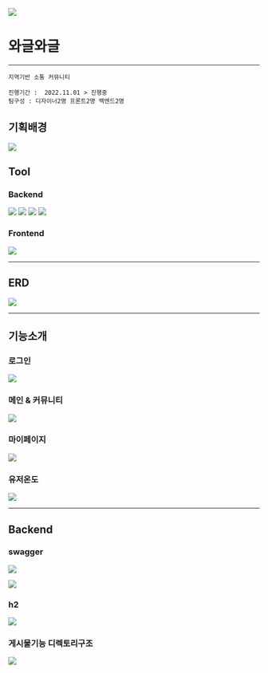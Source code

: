 ![](https://velog.velcdn.com/images/witwint/post/abbd47e5-dcbd-4739-871c-ade9bf7de24e/image.png)

# 와글와글
---
```
지역기반 소통 커뮤니티

진행기간 :  2022.11.01 > 진행중
팀구성 : 디자이너2명 프론트2명 백엔드2명
```

## 기획배경

![](https://velog.velcdn.com/images/witwint/post/a9e0b9e1-c03c-42c0-a4f2-4274cbb04866/image.jpg)


## Tool
### Backend 
<img src="https://img.shields.io/badge/Java-007396?style=flat&logo=Java&logoColor=white"/>
<img src="https://img.shields.io/badge/Spring-6DB33F?style=flat&logo=Spring&logoColor=white"/>
<img src="https://img.shields.io/badge/MySQL-4479A1?style=flat&logo=MySQL&logoColor=white"/>
   <img src="https://img.shields.io/badge/H2-007396?style=flat&logo=H2&logoColor=white"/>

### Frontend

<img src="https://img.shields.io/badge/React-61DAFB?style=flat&logo=React&logoColor=white"/>

---
## ERD
![](https://velog.velcdn.com/images/witwint/post/74be5e7b-7b96-4bfa-a652-a8e5d5cadbae/image.PNG)

---
## 기능소개

### 로그인
![](https://velog.velcdn.com/images/witwint/post/23525004-3ae2-4a6d-b3c5-9f620c3148fb/image.PNG)

### 메인 & 커뮤니티
![](https://velog.velcdn.com/images/witwint/post/2a3aac56-173a-4c6a-bba4-a6c366e8fea3/image.PNG)

### 마이페이지
![](https://velog.velcdn.com/images/witwint/post/393fa09b-7adb-4340-82f3-14fe9263fc7e/image.PNG)

### 유저온도
![](https://velog.velcdn.com/images/witwint/post/66184db9-98b4-433f-947f-961c60c778ec/image.PNG)

---

## Backend

### swagger
![](https://velog.velcdn.com/images/witwint/post/1211586b-e355-48be-a116-2dabb342c7ac/image.PNG)

![](https://velog.velcdn.com/images/witwint/post/d6941e33-3166-4a40-9fee-595856d8ca29/image.PNG)

### h2
![](https://velog.velcdn.com/images/witwint/post/55a22af1-7ff2-49c5-8c4b-58e7de79f089/image.PNG)

### 게시물기능 디렉토리구조
![](https://velog.velcdn.com/images/witwint/post/2309e6d0-c265-49eb-afd7-20984b06d353/image.png)

